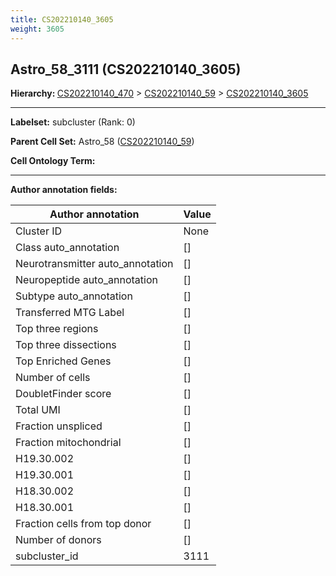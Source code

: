 ```yaml
---
title: CS202210140_3605
weight: 3605
---
```

## Astro_58_3111 (CS202210140_3605)
<b>Hierarchy: </b>
[CS202210140_470](../CS202210140_470) >
[CS202210140_59](../CS202210140_59) >
[CS202210140_3605](../CS202210140_3605)

---


**Labelset:** subcluster (Rank: 0)

**Parent Cell Set:** Astro_58 ([CS202210140_59](../CS202210140_59))



**Cell Ontology Term:** 

[MARKER GENES.]: #


---

[TRANSFERRED ANNOTATIONS.]: #


[AUTHOR ANNOTATION FIELDS.]: #


**Author annotation fields:**

| Author annotation | Value |
|-------------------|-------|
|Cluster ID|None|
|Class auto_annotation|[]|
|Neurotransmitter auto_annotation|[]|
|Neuropeptide auto_annotation|[]|
|Subtype auto_annotation|[]|
|Transferred MTG Label|[]|
|Top three regions|[]|
|Top three dissections|[]|
|Top Enriched Genes|[]|
|Number of cells|[]|
|DoubletFinder score|[]|
|Total UMI|[]|
|Fraction unspliced|[]|
|Fraction mitochondrial|[]|
|H19.30.002|[]|
|H19.30.001|[]|
|H18.30.002|[]|
|H18.30.001|[]|
|Fraction cells from top donor|[]|
|Number of donors|[]|
|subcluster_id|3111|
